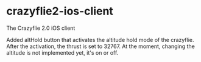 # crazyflie2-ios-client
The Crazyflie 2.0 iOS client

Added altHold button that activates the altitude hold mode of the crazyflie. After the activation, the thrust is set to 32767. 
At the moment, changing the altitude is not implemented yet, it's on or off.

